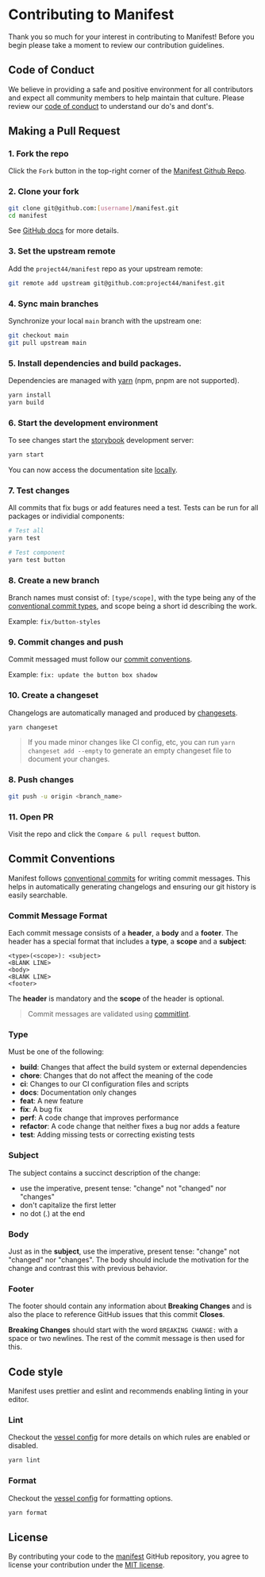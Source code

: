 # Contributing to Manifest

Thank you so much for your interest in contributing to Manifest! Before you begin please take a
moment to review our contribution guidelines.

## Code of Conduct

We believe in providing a safe and positive environment for all contributors and expect all
community members to help maintain that culture. Please review our
[code of conduct](./CODE_OF_CONDUCT.md) to understand our do's and dont's.

## Making a Pull Request

### 1. Fork the repo

Click the `Fork` button in the top-right corner of the
[Manifest Github Repo](https://github.com/project44/manifest).

### 2. Clone your fork

```sh
git clone git@github.com:[username]/manifest.git
cd manifest
```

See [GitHub docs](https://help.github.com/articles/fork-a-repo/) for more details.

### 3. Set the upstream remote

Add the `project44/manifest` repo as your upstream remote:

```sh
git remote add upstream git@github.com:project44/manifest.git
```

### 4. Sync main branches

Synchronize your local `main` branch with the upstream one:

```sh
git checkout main
git pull upstream main
```

### 5. Install dependencies and build packages.

Dependencies are managed with [yarn](https://yarnpkg.com/) (npm, pnpm are not supported).

```sh
yarn install
yarn build
```

### 6. Start the development environment

To see changes start the [storybook](https://storybook.js.org/) development server:

```sh
yarn start
```

You can now access the documentation site [locally](http://localhost:6006).

### 7. Test changes

All commits that fix bugs or add features need a test. Tests can be run for all packages or
individial components:

```sh
# Test all
yarn test

# Test component
yarn test button
```

### 8. Create a new branch

Branch names must consist of: `[type/scope]`, with the type being any of the
[conventional commit types](#type), and scope being a short id describing the work.

Example: `fix/button-styles`

### 9. Commit changes and push

Commit messaged must follow our [commit conventions](#commit-conventions).

Example: `fix: update the button box shadow`

### 10. Create a changeset

Changelogs are automatically managed and produced by
[changesets](https://github.com/changesets/changesets).

```sh
yarn changeset
```

> If you made minor changes like CI config, etc, you can run `yarn changeset add --empty` to
> generate an empty changeset file to document your changes.

### 8. Push changes

```sh
git push -u origin <branch_name>
```

### 11. Open PR

Visit the repo and click the `Compare & pull request` button.

## Commit Conventions

Manifest follows [conventional commits](https://www.conventionalcommits.org/en/v1.0.0/) for writing
commit messages. This helps in automatically generating changelogs and ensuring our git history is
easily searchable.

### Commit Message Format

Each commit message consists of a **header**, a **body** and a **footer**. The header has a special
format that includes a **type**, a **scope** and a **subject**:

```
<type>(<scope>): <subject>
<BLANK LINE>
<body>
<BLANK LINE>
<footer>
```

The **header** is mandatory and the **scope** of the header is optional.

> Commit messages are validated using [commitlint](https://commitlint.js.org/#/).

### Type

Must be one of the following:

- **build**: Changes that affect the build system or external dependencies
- **chore**: Changes that do not affect the meaning of the code
- **ci**: Changes to our CI configuration files and scripts
- **docs**: Documentation only changes
- **feat**: A new feature
- **fix**: A bug fix
- **perf**: A code change that improves performance
- **refactor**: A code change that neither fixes a bug nor adds a feature
- **test**: Adding missing tests or correcting existing tests

### Subject

The subject contains a succinct description of the change:

- use the imperative, present tense: "change" not "changed" nor "changes"
- don't capitalize the first letter
- no dot (.) at the end

### Body

Just as in the **subject**, use the imperative, present tense: "change" not "changed" nor "changes".
The body should include the motivation for the change and contrast this with previous behavior.

### Footer

The footer should contain any information about **Breaking Changes** and is also the place to
reference GitHub issues that this commit **Closes**.

**Breaking Changes** should start with the word `BREAKING CHANGE:` with a space or two newlines. The
rest of the commit message is then used for this.

## Code style

Manifest uses prettier and eslint and recommends enabling linting in your editor.

### Lint

Checkout the [vessel config](https://github.com/project44/vessel/tree/main/packages/eslint-config)
for more details on which rules are enabled or disabled.

```sh
yarn lint
```

### Format

Checkout the [vessel config](https://github.com/project44/vessel/tree/main/packages/prettier-config)
for formatting options.

```sh
yarn format
```

## License

By contributing your code to the [manifest](https://github.com/project44/manifest) GitHub
repository, you agree to license your contribution under the [MIT license](/LICENSE).
